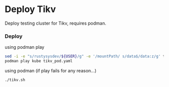 # Deploy Tikv

Deploy testing cluster for Tikv, requires podman.

### Deploy

using podman play

```bash
sed -i -e "s/rustysysdev/${USER}/g" -e '/mountPath/ s/data$/data:z/g' tikv_pod.yaml
podman play kube tikv_pod.yaml
```

using podman (if play fails for any reason...)

```bash
./tikv.sh
```
